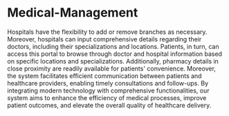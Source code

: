 # Medical-Management

Hospitals have the flexibility to add or remove branches as necessary. 
Moreover, hospitals can input comprehensive details regarding their doctors, including their specializations and locations.
Patients, in turn, can access this portal to browse through doctor and hospital information based on specific locations and specializations. 
Additionally, pharmacy details in close proximity are readily available for patients' convenience. 
Moreover, the system facilitates efficient communication between patients and healthcare providers, enabling timely consultations and follow-ups. 
By integrating modern technology with comprehensive functionalities, our system aims to enhance the efficiency of medical processes, improve patient outcomes, and elevate the overall quality of healthcare delivery.

